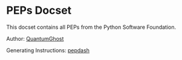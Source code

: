 PEPs Docset
=======================

This docset contains all PEPs from the Python Software Foundation.

Author: [QuantumGhost](https://github.com/quantumghost)

Generating Instructions: [pepdash](https://github.com/quantumghost/pepdash)
